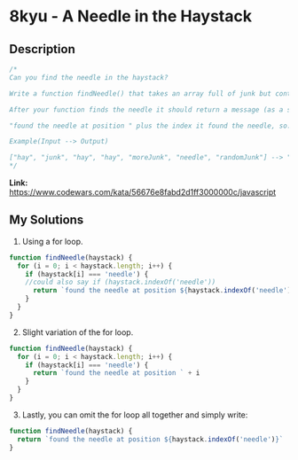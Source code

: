 # 8kyu - A Needle in the Haystack



## Description
```js
/*
Can you find the needle in the haystack?

Write a function findNeedle() that takes an array full of junk but containing one "needle"

After your function finds the needle it should return a message (as a string) that says:

"found the needle at position " plus the index it found the needle, so:

Example(Input --> Output)

["hay", "junk", "hay", "hay", "moreJunk", "needle", "randomJunk"] --> "found the needle at position 5"
*/
```

**Link:** https://www.codewars.com/kata/56676e8fabd2d1ff3000000c/javascript

## My Solutions

1. Using a for loop.

```js
function findNeedle(haystack) {
  for (i = 0; i < haystack.length; i++) {
    if (haystack[i] === 'needle') {
    //could also say if (haystack.indexOf('needle'))
      return `found the needle at position ${haystack.indexOf('needle')}`
    }
  }
}
```

2. Slight variation of the for loop.

```js
function findNeedle(haystack) {
  for (i = 0; i < haystack.length; i++) {
    if (haystack[i] === 'needle') {
      return `found the needle at position ` + i
    }
  }
}
```

3. Lastly, you can omit the for loop all together and simply write:

```js
function findNeedle(haystack) {
  return `found the needle at position ${haystack.indexOf('needle')}`
}
```